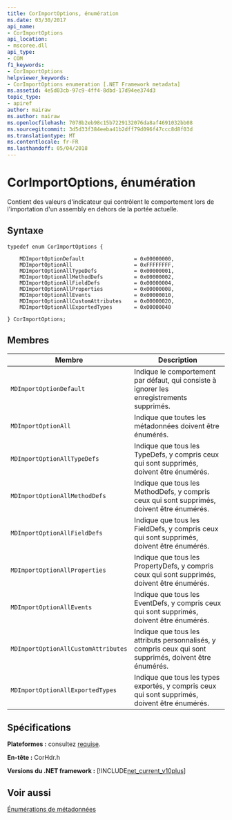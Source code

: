 ```yaml
---
title: CorImportOptions, énumération
ms.date: 03/30/2017
api_name:
- CorImportOptions
api_location:
- mscoree.dll
api_type:
- COM
f1_keywords:
- CorImportOptions
helpviewer_keywords:
- CorImportOptions enumeration [.NET Framework metadata]
ms.assetid: 4e5d03cb-97c9-4ff4-8dbd-17d94ee374d3
topic_type:
- apiref
author: mairaw
ms.author: mairaw
ms.openlocfilehash: 7078b2eb98c15b7229132076da8af4691032bb08
ms.sourcegitcommit: 3d5d33f384eeba41b2dff79d096f47ccc8d8f03d
ms.translationtype: MT
ms.contentlocale: fr-FR
ms.lasthandoff: 05/04/2018
---
```

# <a name="corimportoptions-enumeration"></a>CorImportOptions, énumération
Contient des valeurs d'indicateur qui contrôlent le comportement lors de l'importation d'un assembly en dehors de la portée actuelle.  
  
## <a name="syntax"></a>Syntaxe  
  
```  
typedef enum CorImportOptions {  
  
    MDImportOptionDefault                = 0x00000000,  
    MDImportOptionAll                    = 0xFFFFFFFF,  
    MDImportOptionAllTypeDefs            = 0x00000001,  
    MDImportOptionAllMethodDefs          = 0x00000002,  
    MDImportOptionAllFieldDefs           = 0x00000004,  
    MDImportOptionAllProperties          = 0x00000008,  
    MDImportOptionAllEvents              = 0x00000010,  
    MDImportOptionAllCustomAttributes    = 0x00000020,  
    MDImportOptionAllExportedTypes       = 0x00000040  
  
} CorImportOptions;  
```  
  
## <a name="members"></a>Membres  
  
|Membre|Description|  
|------------|-----------------|  
|`MDImportOptionDefault`|Indique le comportement par défaut, qui consiste à ignorer les enregistrements supprimés.|  
|`MDImportOptionAll`|Indique que toutes les métadonnées doivent être énumérés.|  
|`MDImportOptionAllTypeDefs`|Indique que tous les TypeDefs, y compris ceux qui sont supprimés, doivent être énumérés.|  
|`MDImportOptionAllMethodDefs`|Indique que tous les MethodDefs, y compris ceux qui sont supprimés, doivent être énumérés.|  
|`MDImportOptionAllFieldDefs`|Indique que tous les FieldDefs, y compris ceux qui sont supprimés, doivent être énumérés.|  
|`MDImportOptionAllProperties`|Indique que tous les PropertyDefs, y compris ceux qui sont supprimés, doivent être énumérés.|  
|`MDImportOptionAllEvents`|Indique que tous les EventDefs, y compris ceux qui sont supprimés, doivent être énumérés.|  
|`MDImportOptionAllCustomAttributes`|Indique que tous les attributs personnalisés, y compris ceux qui sont supprimés, doivent être énumérés.|  
|`MDImportOptionAllExportedTypes`|Indique que tous les types exportés, y compris ceux qui sont supprimés, doivent être énumérés.|  
  
## <a name="requirements"></a>Spécifications  
 **Plateformes :** consultez [requise](../../../../docs/framework/get-started/system-requirements.md).  
  
 **En-tête :** CorHdr.h  
  
 **Versions du .NET framework :** [!INCLUDE[net_current_v10plus](../../../../includes/net-current-v10plus-md.md)]  
  
## <a name="see-also"></a>Voir aussi  
 [Énumérations de métadonnées](../../../../docs/framework/unmanaged-api/metadata/metadata-enumerations.md)
